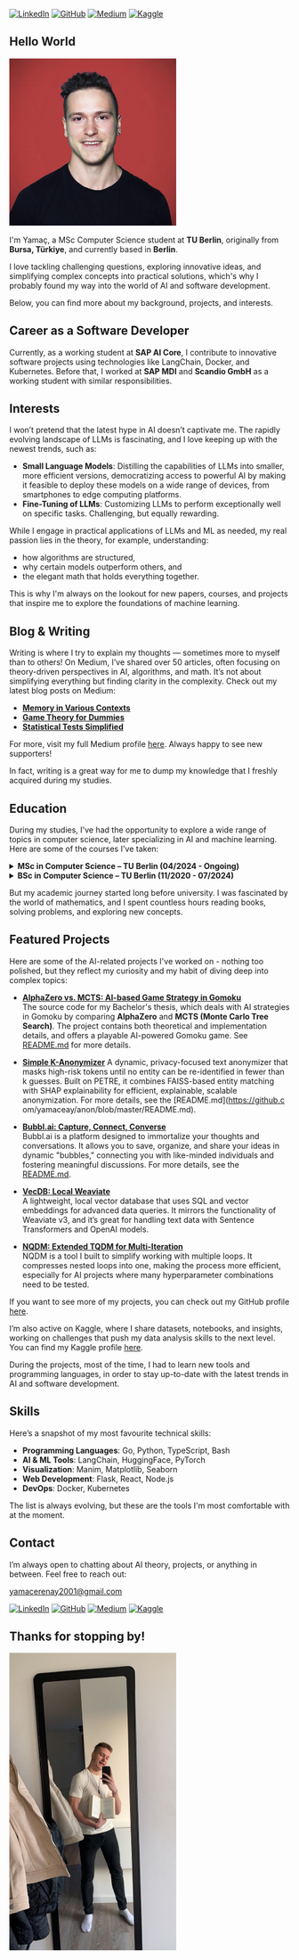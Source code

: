 [![LinkedIn](https://img.shields.io/badge/-LinkedIn-0077B5?style=flat-square&logo=LinkedIn&logoColor=white&link=https://www.linkedin.com/in/yamaceay)](https://www.linkedin.com/in/yamaceay) 
[![GitHub](https://img.shields.io/badge/-GitHub-000?style=flat-square&logo=github&logoColor=white&link=https://github.com/yamaceay)](https://github.com/yamaceay)
[![Medium](https://img.shields.io/badge/-Medium-12100E?style=flat-square&logo=medium&logoColor=white&link=https://medium.com/@yamaceay)](https://medium.com/@yamaceay)
[![Kaggle](https://img.shields.io/badge/-Kaggle-20BEFF?style=flat-square&logo=kaggle&logoColor=white&link=https://www.kaggle.com/yamaerenay)](https://www.kaggle.com/yamaerenay)

## Hello World

<img src="me.jpeg" alt="Me" width="300"/>

I'm Yamaç, a MSc Computer Science student at **TU Berlin**, originally from **Bursa, Türkiye**, and currently based in **Berlin**. 

I love tackling challenging questions, exploring innovative ideas, and simplifying complex concepts into practical solutions, which's why I probably found my way into the world of AI and software development.

Below, you can find more about my background, projects, and interests.

## Career as a Software Developer

Currently, as a working student at **SAP AI Core**, I contribute to innovative software projects using technologies like LangChain, Docker, and Kubernetes. Before that, I worked at **SAP MDI** and **Scandio GmbH** as a working student with similar responsibilities.

## Interests

I won’t pretend that the latest hype in AI doesn’t captivate me. The rapidly evolving landscape of LLMs is fascinating, and I love keeping up with the newest trends, such as:

- **Small Language Models**: Distilling the capabilities of LLMs into smaller, more efficient versions, democratizing access to powerful AI by making it feasible to deploy these models on a wide range of devices, from smartphones to edge computing platforms.
- **Fine-Tuning of LLMs**: Customizing LLMs to perform exceptionally well on specific tasks. Challenging, but equally rewarding.

While I engage in practical applications of LLMs and ML as needed, my real passion lies in the theory, for example, understanding:
* how algorithms are structured,
* why certain models outperform others, and
* the elegant math that holds everything together.

This is why I'm always on the lookout for new papers, courses, and projects that inspire me to explore the foundations of machine learning.

## Blog & Writing

Writing is where I try to explain my thoughts — sometimes more to myself than to others! On Medium, I’ve shared over 50 articles, often focusing on theory-driven perspectives in AI, algorithms, and math. It’s not about simplifying everything but finding clarity in the complexity. Check out my latest blog posts on Medium:

- **[Memory in Various Contexts](https://medium.com/the-quantastic-journal/weirdest-explanation-of-memory-727147f14ac9)**  
- **[Game Theory for Dummies](https://pub.aimind.so/game-theory-for-dummies-433bc319f7e5)**  
- **[Statistical Tests Simplified](https://yamaceay.medium.com/statistical-tests-simplified-100bf655f482)**  

For more, visit my full Medium profile [here](https://medium.com/@yamaceay). Always happy to see new supporters! 

In fact, writing is a great way for me to dump my knowledge that I freshly acquired during my studies.

## Education

During my studies, I've had the opportunity to explore a wide range of topics in computer science, later specializing in AI and machine learning. Here are some of the courses I've taken:

<details>
  <summary><strong>MSc in Computer Science – TU Berlin (04/2024 - Ongoing)</strong></summary>
  <ul>
    <li><strong>Automatic Image Analysis</strong>: Computer vision starting from the pure basics such as Hough Transform and ending with the latest deep learning models. <em>Grade: 1.3</em></li>
    <li><strong>Machine Learning in Neuroscience</strong>: Exploring the intersection of AI and neuroscience, such as brain-computer interfaces, neuroimaging and encoder-decoder architectures. <em>Grade: 1.0</em></li>
  </ul>
</details>

<details>
  <summary><strong>BSc in Computer Science – TU Berlin (11/2020 - 07/2024)</strong></summary>
  <ul>
    <li><strong>Bachelor Thesis: AlphaZero vs. MCTS: A Study on AI-based Game Strategy in Gomoku</strong>: A comparative study on the performance of several AlphaZero variants and MCTS in Gomoku. <em>Grade: 1.3</em></li>
    <li><strong>Introduction to Artificial Intelligence</strong>: Covering the theoretical foundations with a special focus on reinforcement learning. <em>Grade: 1.3</em></li>
    <li><strong>Agent Technologies: Foundations and Applications</strong>: Course on multi-agent systems, game theory, and strategic decision-making. <em>Grade: 1.3</em></li>
    <li><strong>Information Systems and Data Analysis</strong> <em>Grade: 1.0</em></li>
    <li><strong>Stochastics for Computer Science</strong> <em>Grade: 1.0</em></li>
    <li><strong>Analysis I and Linear Algebra for Engineering Sciences</strong> <em>Grade: 1.0</em></li>
    <li><strong>Analysis II for Engineering Sciences</strong> <em>Grade: 1.7</em></li>
  </ul>
</details>

But my academic journey started long before university. I was fascinated by the world of mathematics, and I spent countless hours reading books, solving problems, and exploring new concepts.

## Featured Projects 

Here are some of the AI-related projects I've worked on - nothing too polished, but they reflect my curiosity and my habit of diving deep into complex topics:

- **[AlphaZero vs. MCTS: AI-based Game Strategy in Gomoku](https://github.com/yamaceay/gomoku)**  
  The source code for my Bachelor's thesis, which deals with AI strategies in Gomoku by comparing **AlphaZero** and **MCTS (Monte Carlo Tree Search)**. The project contains both theoretical and implementation details, and offers a playable AI-powered Gomoku game. See [README.md](https://github.com/yamaceay/gomoku/blob/master/README.md) for more details.

- **[Simple K-Anonymizer](https://github.com/yamaceay/anon)**
  A dynamic, privacy-focused text anonymizer that masks high-risk tokens until no entity can be re-identified in fewer than k guesses. Built on PETRE, it combines FAISS-based entity matching with SHAP explainability for efficient, explainable, scalable anonymization. For more details, see the [README.md](https://github.c om/yamaceay/anon/blob/master/README.md).
 
- **[Bubbl.ai: Capture, Connect, Converse](https://github.com/yamaceay/bubbl.ai)**  
  Bubbl.ai is a platform designed to immortalize your thoughts and conversations. It allows you to save, organize, and share your ideas in dynamic "bubbles," connecting you with like-minded individuals and fostering meaningful discussions. For more details, see the [README.md](https://github.com/yamaceay/bubbl.ai/blob/master/README.md).

- **[VecDB: Local Weaviate](https://github.com/yamaceay/vecDB)**  
  A lightweight, local vector database that uses SQL and vector embeddings for advanced data queries. It mirrors the functionality of Weaviate v3, and it’s great for handling text data with Sentence Transformers and OpenAI models.

- **[NQDM: Extended TQDM for Multi-Iteration](https://github.com/yamaceay/NQDM)**  
  NQDM is a tool I built to simplify working with multiple loops. It compresses nested loops into one, making the process more efficient, especially for AI projects where many hyperparameter combinations need to be tested.

If you want to see more of my projects, you can check out my GitHub profile [here](https://www.github.com/yamaceay).

I’m also active on Kaggle, where I share datasets, notebooks, and insights, working on challenges that push my data analysis skills to the next level. You can find my Kaggle profile [here](https://www.kaggle.com/yamaerenay).

During the projects, most of the time, I had to learn new tools and programming languages, in order to stay up-to-date with the latest trends in AI and software development.

## Skills  

Here’s a snapshot of my most favourite technical skills:

- **Programming Languages**: Go, Python, TypeScript, Bash  
- **AI & ML Tools**: LangChain, HuggingFace, PyTorch
- **Visualization**: Manim, Matplotlib, Seaborn
- **Web Development**: Flask, React, Node.js
- **DevOps**: Docker, Kubernetes

The list is always evolving, but these are the tools I'm most comfortable with at the moment.

## Contact  
I’m always open to chatting about AI theory, projects, or anything in between. Feel free to reach out:

[yamacerenay2001@gmail.com](mailto:yamacerenay2001@gmail.com)

[![LinkedIn](https://img.shields.io/badge/-LinkedIn-0077B5?style=flat-square&logo=LinkedIn&logoColor=white&link=https://www.linkedin.com/in/yamaceay)](https://www.linkedin.com/in/yamaceay) 
[![GitHub](https://img.shields.io/badge/-GitHub-000?style=flat-square&logo=github&logoColor=white&link=https://github.com/yamaceay)](https://github.com/yamaceay)
[![Medium](https://img.shields.io/badge/-Medium-12100E?style=flat-square&logo=medium&logoColor=white&link=https://medium.com/@yamaceay)](https://medium.com/@yamaceay)
[![Kaggle](https://img.shields.io/badge/-Kaggle-20BEFF?style=flat-square&logo=kaggle&logoColor=white&link=https://www.kaggle.com/yamaerenay)](https://www.kaggle.com/yamaerenay)

## Thanks for stopping by!

<img src="me_fun.jpeg" alt="Me" width=300/>